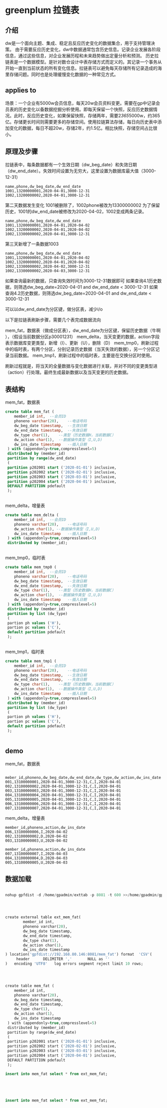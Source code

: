 # greenplum 拉链表

## 介绍

dw是一个面向主题、集成、稳定且反应历史变化的数据集合，用于支持管理决策。
由于需要反应历史变化，dw中数据通常包含历史信息。记录企业发展各阶段信息，通过这些信息，对企业发展历程和未来趋势做出定量分析和预测。
历史拉链表是一个数据模型。是针对数仓设计中表存储方式而定义的。其记录一个事务从开始一直到当前状态的所有变化信息。拉链表可以避免每天存储所有记录造成的海里存储问题。同时也是处理缓慢变化数据的一种常见方式。

## applies to

场景：一个企业有5000w会员信息，每天20w会员资料变更。需要在gp中记录会员表的历史变化以备数据挖掘分析使用。即每天保留一个快照，反应历史数据情况。此时，反应历史变化，如果保留快照，存储两年，需要2*365*5000w，约365亿。存储更长时间则需要更多的存储空间。使用拉链算法存储，每日向历史表中添加变化的数据，每日不超20w，存储2年，约1.5亿。相比快照，存储空间占比很小。

## 原理及步骤
拉链表中，每条数据都有一个生效日期（dw_beg_date）和失效日期（dw_end_date）。失效时间设置为无穷大，这里设置为数据库最大值（3000-12-31）

```csv
name,phone,dw_beg_date,dw_end_date
1001,13200000001,2020-04-01,3000-12-31
1002,13200000002,2020-04-01,3000-12-31
```

第二天数据发生变化
1001被删除了，1002phone被改为13300000002
为了保留历史，1001的dw_end_date被修改为2020-04-02，1002变成两条记录。

```csv
name,phone,dw_beg_date,dw_end_date
1001,13200000001,2020-04-01,2020-04-02
1002,13200000002,2020-04-01,2020-04-02
1002,13300000002,2020-04-01,3000-12-31
```

第三天新增了一条数据1003

```csv
name,phone,dw_beg_date,dw_end_date
1001,13200000001,2020-04-01,2020-04-02
1002,13200000002,2020-04-01,2020-04-02
1002,13300000002,2020-04-02,3000-12-31
1002,13300000002,2020-04-03,3000-12-31
```

如果查询最新的数据，只查询失效时间为3000-12-31数据即可
如果查询4.1历史数据，则筛选dw_beg_date=2020-04-01 and dw_end_date < 3000-12-31
如果查询4.2历史数据，则筛选dw_beg_date=2020-04-01 and dw_end_date < 3000-12-31

可以以dw_end_date为分区键，做分区表，减少i/o

以下是拉链表刷新步骤，需要几个表完成数据流向

mem_fat，数据表（做成分区表），dw_end_date为分区键，保留历史数据（牛啊 ），（假设当前数据分区p30001231）
mem_delta，当天变更的数据，action字段表示数据库变更类型，新增（I）、更新（U），删除（D）
mem_tmp0，刷新过程中的临时表，有两个分区，分别记录历史数据（当天失效的数据），另一个分区记录当前数据。
mem_tmp1，刷新过程中的临时表，主要是在交换分区时使用。

刷新过程就是，将当天的全量数据与变化数据进行关联，并对不同的变更类型进（action）行处理。最终生成最新数据以及当天变更的历史数据。

## 表结构

mem_fat，数据表
```sql
create table mem_fat (
    member_id int,  --会员ID
    phoneno varchar(20),    --电话号码
    dw_beg_date timestamp,  --生效日期
    dw_end_date timestamp,  --失效日期
    dw_type char(1),    --类型（历史数据H，当前数据C）
    dw_action char(1),  --数据操作类型（I,U,D)
    dw_ins_date timestamp   --插入日期
 ) with (appendonly=true,compresslevel=5)
 distributed by (member_id)
 partition by range(dw_end_date)
 (
 partition p202001 start ('2020-01-01') inclusive,
 partition p202002 start ('2020-02-01') inclusive,
 partition p202003 start ('2020-03-01') inclusive,
 partition p202004 start ('2020-04-01') inclusive,
 DEFAULT PARTITION pdefault
 );
    
```

mem_delta，增量表
```sql
create table mem_delta (
    member_id int,  --会员ID  
    phoneno varchar(20),    --电话号码
    dw_action char(1), --数据操作类型（I,U,D)
    dw_ins_date timestamp   --插入日期
 ) with (appendonly=true,compresslevel=5)
 distributed by (member_id);
    
```

mem_tmp0，临时表
```sql
create table mem_tmp0 (
    member_id int,  --会员ID
    phoneno varchar(20),    --电话号码
    dw_beg_date timestamp,  --生效日期
    dw_end_date timestamp,  --失效日期
    dw_type char(1),    --类型（历史数据H，当前数据C）
    dw_action char(1),  --数据操作类型（I,U,D)
    dw_ins_date timestamp   --插入日期
 ) with (appendonly=true,compresslevel=5)
 distributed by (member_id)
 partition by list (dw_type)
 (
 partion ph values ('H'),
 partion pc values ('C'),
 default partition pdefault
 );
    
```

mem_tmp1，临时表
```sql
create table mem_tmp1 (
    member_id int,  --会员ID
    phoneno varchar(20),    --电话号码
    dw_beg_date timestamp,  --生效日期
    dw_end_date timestamp,  --失效日期
    dw_type char(1),    --类型（历史数据H，当前数据C）
    dw_action char(1),  --数据操作类型（I,U,D)
    dw_ins_date timestamp   --插入日期
 ) with (appendonly=true,compresslevel=5)
 distributed by (member_id)
 partition by list (dw_type)
 (
 partion ph values ('H'),
 partion pc values ('C'),
 default partition pdefault
 );
    
```

## demo
mem_fat，数据表
```csv

meber_id,phoneno,dw_beg_date,dw_end_date,dw_type,dw_action,dw_ins_date
001,13100000001,2020-04-01,3000-12-31,C,I,2020-04-01
002,13100000002,2020-04-01,3000-12-31,C,I,2020-04-01
003,13100000003,2020-04-01,3000-12-31,C,I,2020-04-01
004,13100000004,2020-04-01,3000-12-31,C,I,2020-04-01
005,13100000005,2020-04-01,3000-12-31,C,I,2020-04-01
006,13100000006,2020-04-01,3000-12-31,C,I,2020-04-01
007,13100000007,2020-04-01,3000-12-31,C,I,2020-04-01

```



mem_delta，增量表

```csv,2.6增量数据
member_id,phoneno,action,dw_ins_date
006,13100000006,I,2020-04-02
002,13100000002,D,2020-04-02
003,13100000003,U,2020-04-02

```
```csv,2.7增量数据
member_id,phoneno,action,dw_ins_date
007,13100000007,I,2020-04-03
004,13100000004,D,2020-04-03
005,13100000005,U,2020-04-03

```

## 数据加载

```sql

nohup gpfdist -d /home/gpadmin/exttab -p 8081 -t 600 >>/home/gpadmin/gpfdist.log 2>&1 &




create external table ext_mem_fat(
        member_id int,
        phoneno varchar(20),
        dw_beg_date timestamp,
        dw_end_date timestamp,
        dw_type char(1),
        dw_action char(1),
        dw_ins_date timestamp
) location('gpfdist://192.168.80.146:8081/mem_fat') format  'CSV'(
     header      DELIMITER ','       NULL as ''
)   encoding 'UTF8'   log errors segment reject limit 10 rows;




create table mem_fat (
    member_id int,
    phoneno varchar(20),
    dw_beg_date timestamp,
    dw_end_date timestamp,
    dw_type char(1),
    dw_action char(1),
    dw_ins_date timestamp
 ) with (appendonly=true,compresslevel=5)
 distributed by (member_id)
 partition by range(dw_end_date)
 (
 partition p202001 start ('2020-01-01') inclusive,
 partition p202002 start ('2020-02-01') inclusive,
 partition p202003 start ('2020-03-01') inclusive,
 partition p202004 start ('2020-04-01') inclusive,
 DEFAULT PARTITION pdefault
 );

insert into mem_fat select * from ext_mem_fat;





insert into mem_fat select * from ext_mem_fat;